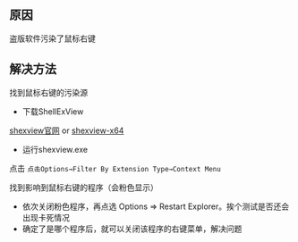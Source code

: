 ## 原因
盗版软件污染了鼠标右键
## 解决方法
找到鼠标右键的污染源
- 下载ShellExView

[shexview官网](http://www.nirsoft.net/utils/shexview.html) or 
[shexview-x64](http://www.nirsoft.net/utils/shexview-x64.zip)

- 运行shexview.exe

点击 ``点击Options→Filter By Extension Type→Context Menu``

找到影响到鼠标右键的程序（会粉色显示）

- 依次关闭粉色程序，再点选 Options => Restart Explorer。挨个测试是否还会出现卡死情况
- 确定了是哪个程序后，就可以关闭该程序的右键菜单，解决问题